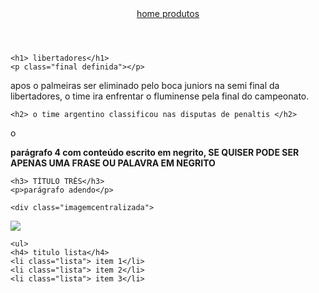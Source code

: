 <!DOCTYPE html>
<html lang="pt-br">
<head>
    <meta charset="UTF-8">
    <meta http-equiv="X-UA-Compatible" content="IE=edge">
    <meta name="viewport" content="width=device-width, initial-scale=1.0">
    <title>futebol pelo mundo</title>
</head>

<body> 
    <header>
        <nav>
<a href="index.html"> home </a>
<a href="produtos.html"> produtos </a>
        <a https://youtu.be/K5NHgZqNKtc aquecimento selecao brasileira </a>
        </nav>
    </header>
    
    <h1> libertadores</h1>
    <p class="final definida"></p>
<p class="brilho"> apos o palmeiras ser eliminado pelo boca juniors na semi final da libertadores, o time ira enfrentar o fluminense pela final do campeonato.</p>
    
    <h2> o time argentino classificou nas disputas de penaltis </h2>
<p> o  </p>
<p> <strong> parágrafo 4 com conteúdo escrito em negrito, SE QUISER PODE SER APENAS UMA FRASE OU PALAVRA EM NEGRITO </strong> </p>
    
    <h3> TÍTULO TRÊS</h3>
    <p>parágrafo adendo</p>
    
    <div class="imagemcentralizada">
<img class="imagem1" src="abertura.webp">
    </div>

    <ul>
    <h4> titulo lista</h4>
    <li class="lista"> item 1</li>
    <li class="lista"> item 2</li>
    <li class="lista"> item 3</li>
</ul>

</body>
</html>
